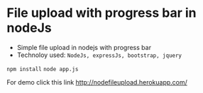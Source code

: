 File upload with progress bar in nodeJs
========


* Simple file upload in nodejs with progress bar
* Technoloy used: ``` NodeJs, expressJs, bootstrap, jquery ```

```npm install```
```node app.js```

For demo click this link 
http://nodefileupload.herokuapp.com/
